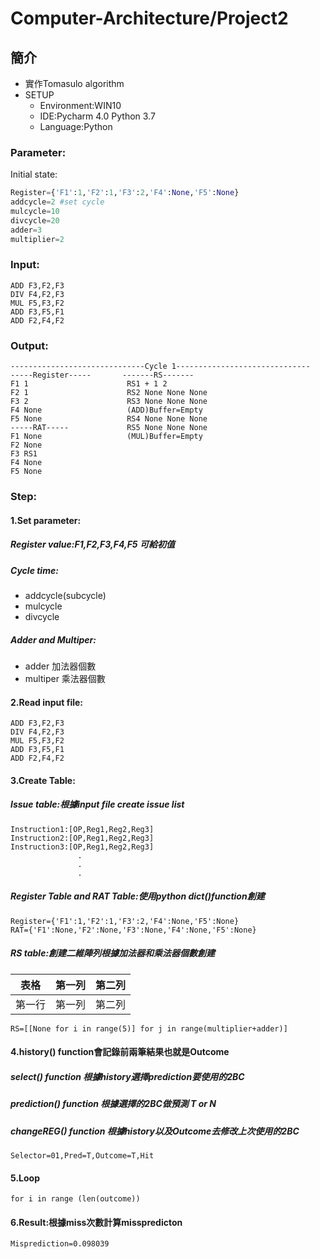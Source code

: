 # Computer-Architecture/Project2
## 簡介
* 實作Tomasulo algorithm
* SETUP
  * Environment:WIN10
  * IDE:Pycharm 4.0 Python 3.7
  * Language:Python
### Parameter:
Initial state:
```py    
Register={'F1':1,'F2':1,'F3':2,'F4':None,'F5':None}
addcycle=2 #set cycle
mulcycle=10
divcycle=20
adder=3
multiplier=2
```
### Input: 
    ADD F3,F2,F3
    DIV F4,F2,F3
    MUL F5,F3,F2
    ADD F3,F5,F1
    ADD F2,F4,F2
### Output: 
    ------------------------------Cycle 1------------------------------
    -----Register-----       -------RS-------
    F1 1                      RS1 + 1 2
    F2 1                      RS2 None None None
    F3 2                      RS3 None None None
    F4 None                   (ADD)Buffer=Empty
    F5 None                   RS4 None None None
    -----RAT-----             RS5 None None None
    F1 None                   (MUL)Buffer=Empty
    F2 None
    F3 RS1
    F4 None
    F5 None

    

### Step:
#### 1.Set parameter:
##### Register value:F1,F2,F3,F4,F5 可給初值
##### Cycle time:
- addcycle(subcycle)
- mulcycle
- divcycle
##### Adder and Multiper:
- adder 加法器個數
- multiper 乘法器個數
#### 2.Read input file:
    ADD F3,F2,F3
    DIV F4,F2,F3
    MUL F5,F3,F2
    ADD F3,F5,F1
    ADD F2,F4,F2
#### 3.Create Table:
##### Issue table:根據input file create issue list
    Instruction1:[OP,Reg1,Reg2,Reg3]
    Instruction2:[OP,Reg1,Reg2,Reg3]
    Instruction3:[OP,Reg1,Reg2,Reg3]
                   .
                   .
                   .
##### Register Table and RAT Table:使用python dict()function創建
    Register={'F1':1,'F2':1,'F3':2,'F4':None,'F5':None}
    RAT={'F1':None,'F2':None,'F3':None,'F4':None,'F5':None}
##### RS table:創建二維陣列根據加法器和乘法器個數創建
 表格      | 第一列     | 第二列     
 -------- | :-----------:  | :-----------: 
 第一行     | 第一列     | 第二列   
    RS=[[None for i in range(5)] for j in range(multiplier+adder)]
#### 4.history() function會記錄前兩筆結果也就是Outcome
##### select() function 根據history選擇prediction要使用的2BC
##### prediction() function 根據選擇的2BC做預測 T or N
##### changeREG() function 根據history以及Outcome去修改上次使用的2BC 
    Selector=01,Pred=T,Outcome=T,Hit
#### 5.Loop
    for i in range (len(outcome))
#### 6.Result:根據miss次數計算misspredicton
    Misprediction=0.098039
